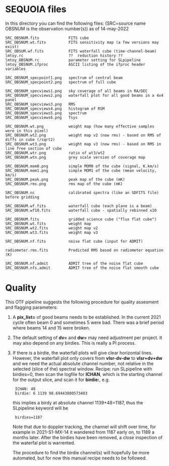 # SEQUOIA files

In this directory you can find the following files:  (SRC=source name   OBSNUM is the observation number(s))
as of 14-may-2022


	SRC_OBSNUM.fits	            FITS cube
	SRC_OBSNUM.wt.fits          FITS sensitivity map (a few versions may exist)
	SRC_OBSUM.wf.fits           FITS waterfall cube (time-channel-beam)
	lmtoy.rc                    ??  reduction history ??
	lmtoy_OBSNUM.rc             parameter setting for SLpipeline
	lmtoy_OBSNUM.ifproc         ASCII listing of the ifproc header variables
	
	SRC_OBSNUM_specpoint1.png   spectrum of central beam
	SRC_OBSNUM_specpoint2.png   spectrum of full cube

	SRC_OBSNUM_specviews1.png   sky coverage of all beams in RA/DEC
	SRC_OBSNUM_specviews2.png   waterfall plot for all good beams in a 4x4 panel
	SRC_OBSNUM_specviews3.png   RMS
	SRC_OBSNUM_specviews4.png   histogram of RSM
	SRC_OBSNUM_specviews5.png   spectrum 
	SRC_OBSNUM_specviews6.png   Tsys
	
	SRC_OBSNUM.wt.png           weight map (how many effective samples were in this pixel)
	SRC_OBSNUM.wt2.png          weight map v2 (now rms) - based on RMS of diffs in cube (/sqrt2)
	SRC_OBSNUM.wt3.png          weight map v3 (now rms) - based on RMS in line free section of cube
	SRC_OBSNUM.wtr.png          ratio of wt3/wt2
	SRC_OBSNUM.wtn.png          grey scale version of coverage map
	
	SRC_OBSNUM.mom0.png         simple MOM0 of the cube (signal, K.km/s)
	SRC_OBSNUM.mom1.png         simple MOM1 of the cube (mean velocity, km/s)
	SRC_OBSNUM.peak.png         peak map of the cube (mK)
	SRC_OBSNUM.rms.png          rms map of the cube (mK)
	
	SRC_OBSNUM.nc               calibrated spectra (like an SDFITS file) before gridding
	
	SRC_OBSNUM.wf.fits          waterfall cube (each plane is a beam)
	SRC_OBSNUM.wf10.fits        waterfall cube - spatially rebinned x10
	
	SRC_OBSNUM.fits             gridded science cube ("flux flat cube")
	SRC_OBSNUM.wt.fits          weight map
	SRC_OBSNUM.wt2.fits         weight map v2
	SRC_OBSNUM.wt3.fits         weight map v3
	
	SRC_OBSNUM.nf.fits          noise flat cube (input for ADMIT)

    radiometer.rms.fits         Predicted RMS based on radiometer equation (K)

	SRC_OBSNUM.nf.admit         ADMIT tree of the noise flat cube
	SRC_OBSNUM.nfs.admit        ADMIT tree of the noise flat smooth cube

# Quality

This OTF pipeline suggests the following procedure for quality
assesment and flagging parameters:

1. A **pix_list=** of good beams needs to be established. In the current 2021 cycle often
   beam 0 and sometimes 5 were bad. There was a brief period where beams 14 and 15 were
   broken.
   
2. The default setting of **dv=** and **dw=** may need adjustment per project. It may also
   depend on any birdies. This is really a PI process.

3. If there is a birdie, the waterfall plots will give clear horizontal lines. 
   However, the waterfall plot only covers from **vlsr-dv-dw** to **vlsr+dv+dw**
   and we need the actual absolute channel number, not relative in the selected
   (slice of the) spectral window.
   Recipe:    run SLpipeline with birdies=0, then scan the logfile for **ICHAN**, which is
   the starting channel for the output slice, and scan it for **birdie:**, e.g.
   
        ICHAN: 48
        birdie: 6 1139 98.69443800573403
		
   this implies a birdy at absolute channel 1139+48=1187, thus the SLpipeline 
   keyword will be
   
        birdies=1187
		
   Note that due to doppler tracking, the channel will shift over time, for example
   in 2021-S1-MX-14 it wandered from 1187 early on, to 1189 a months later.
   After the birdies have been removed, a close inspection of the waterfal plot
   is warrented.
   
   The procedure to find the birdie channel(s) will hopefully be more automated, but
   for now this manual recipe needs to be followed.
   
